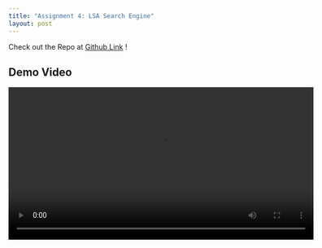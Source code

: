 ```yaml
---
title: "Assignment 4: LSA Search Engine"
layout: post
---
```


Check out the Repo at [Github Link] !

## Demo Video

<video width="600" controls>
  <source src="./../assets/Assignment 4 Demo Vid.mov" type="video/mp4">
  Video supposed to be here.
</video>


[Github Link]: https://github.com/jniss1/jniss-assignment-4.git

